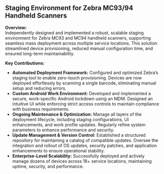 ## Staging Environment for Zebra MC93/94 Handheld Scanners  

**Overview:**  
Independently designed and implemented a robust, scalable staging environment for Zebra MC93 and MC94 handheld scanners, supporting seamless mass deployment across multiple service locations. This solution streamlined device provisioning, reduced manual configuration time, and ensured long-term maintainability.  

**Key Contributions:**  
- **Automated Deployment Framework:** Configured and optimized Zebra’s staging tool to enable zero-touch provisioning. Devices are now deployed effortlessly by scanning a single barcode, eliminating manual setup and reducing errors.  
- **Custom Android Work Environment:** Developed and implemented a secure, work-specific Android lockdown using an MDM. Designed an intuitive UI while enforcing strict access controls to maintain compliance with business requirements.  
- **Ongoing Maintenance & Optimization:** Manage all layers of the deployment lifecycle, including staging configurations, UI enhancements, and work profile updates. Regularly refine system parameters to enhance performance and security.  
- **Update Management & Version Control:** Established a structured repository for maintaining a catalog of compatible updates. Oversee the integration and rollout of OS updates, security patches, and application enhancements to ensure operational stability.  
- **Enterprise-Level Scalability:** Successfully deployed and actively manage dozens of devices across 18+ service locations, maintaining uptime, security, and performance.  
